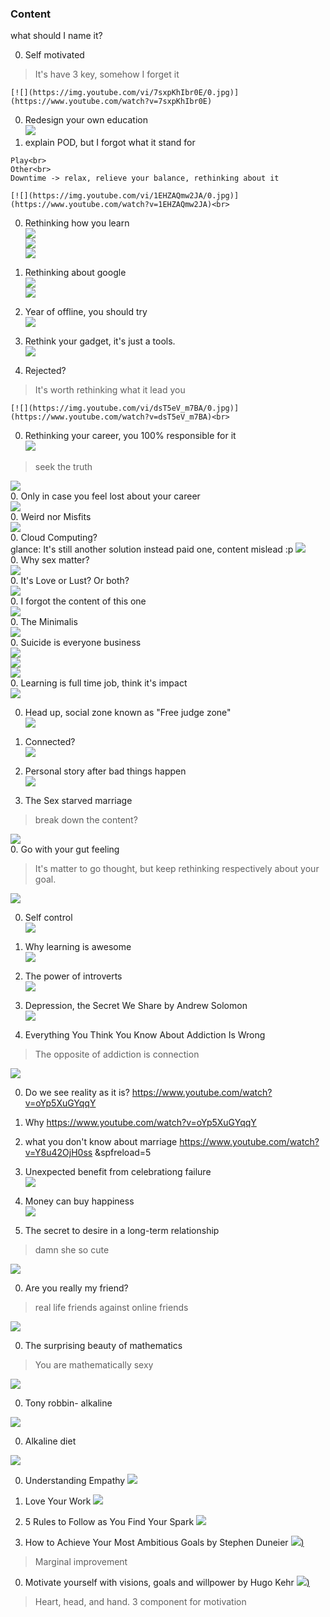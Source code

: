### Content
  what should I name it?

0. Self motivated<br>
  > It's have 3 key, somehow I forget it

    [![](https://img.youtube.com/vi/7sxpKhIbr0E/0.jpg)](https://www.youtube.com/watch?v=7sxpKhIbr0E)
0. Redesign your own education<br>
    [![](https://img.youtube.com/vi/TUnpSYMNEhY/0.jpg)](https://www.youtube.com/watch?v=TUnpSYMNEhY)
0. explain POD, but I forgot what it stand for<br>
  >
    Play<br>
    Other<br>
    Downtime -> relax, relieve your balance, rethinking about it

    [![](https://img.youtube.com/vi/1EHZAQmw2JA/0.jpg)](https://www.youtube.com/watch?v=1EHZAQmw2JA)<br>

0. Rethinking how you learn<br>
  [![](https://img.youtube.com/vi/Na8m4GPqA30/0.jpg)](https://www.youtube.com/watch?v=Na8m4GPqA30)<br>
  [![](https://img.youtube.com/vi/Q5AgOGhI29Y/0.jpg)](https://www.youtube.com/watch?v=Q5AgOGhI29Y)<br>
  [![](https://img.youtube.com/vi/2Yt6raj-S1M/0.jpg)](https://www.youtube.com/watch?v=2Yt6raj-S1M)<br>

0. Rethinking about google<br>
  [![](https://img.youtube.com/vi/S47ZRF02Cyo/0.jpg)](https://www.youtube.com/watch?v=S47ZRF02Cyo)<br>
  [![](https://img.youtube.com/vi/zzXQDXCfEcA/0.jpg)](https://www.youtube.com/watch?v=zzXQDXCfEcA)<br>
0. Year of offline, you should try<br>
  [![](https://img.youtube.com/vi/trVzyG4zFMU/0.jpg)](https://www.youtube.com/watch?v=trVzyG4zFMU)
0. Rethink your gadget, it's just a tools.<br>
  [![](https://img.youtube.com/vi/Pgo65s1R6TM/0.jpg)](https://www.youtube.com/watch?v=Pgo65s1R6TM)<br>

0. Rejected?<br>
  > It's worth rethinking what it lead you

    [![](https://img.youtube.com/vi/dsT5eV_m7BA/0.jpg)](https://www.youtube.com/watch?v=dsT5eV_m7BA)<br>

0. Rethinking your career, you 100% responsible for it<br>
  [![](https://img.youtube.com/vi/a7gFkUqIv1E/0.jpg)](https://www.youtube.com/watch?v=a7gFkUqIv1E)<br>
  > seek the truth

  [![](https://img.youtube.com/vi/NVPxmz_PvUw/0.jpg)](https://www.youtube.com/watch?v=NVPxmz_PvUw)<br>
0. Only in case you feel lost about your career<br>
    [![](https://img.youtube.com/vi/6MBaFL7sCb8/0.jpg)](https://www.youtube.com/watch?v=6MBaFL7sCb8)<br>
0. Weird nor Misfits<br>
    [![](https://img.youtube.com/vi/WzGkqG9BtYA/0.jpg)](https://www.youtube.com/watch?v=WzGkqG9BtYA)<br>
0. Cloud Computing?<br>
  glance:
    It's still another solution instead paid one, content mislead :p
    [![](https://img.youtube.com/vi/299P2Pgvjjk/0.jpg)](https://www.youtube.com/watch?v=299P2Pgvjjk)<br>
0. Why sex matter?<br>
    [![](https://img.youtube.com/vi/nQcgD5DpVlQ/0.jpg)](https://www.youtube.com/watch?v=nQcgD5DpVlQ)<br>
0. It's Love or Lust? Or both?<br>
  [![](https://img.youtube.com/vi/Siru3n3zIbM/0.jpg)](https://www.youtube.com/watch?v=Siru3n3zIbM)<br>
0. I forgot the content of this one<br>
  [![](https://img.youtube.com/vi/R3FKQNSYoxw/0.jpg)](https://www.youtube.com/watch?v=R3FKQNSYoxw)<br>
0. The Minimalis<br>
  [![](https://img.youtube.com/vi/GgBpyNsS-jU/0.jpg)](https://www.youtube.com/watch?v=GgBpyNsS-jU)<br>
0. Suicide is everyone business<br>
  [![](https://img.youtube.com/vi/XxJCRAv8X4I/0.jpg)](https://www.youtube.com/watch?v=XxJCRAv8X4I)<br>
  [![](https://img.youtube.com/vi/FQhBQXlL1yg/0.jpg)](https://www.youtube.com/watch?v=FQhBQXlL1yg)<br>
  [![](https://img.youtube.com/vi/sorMd2ZHWM8/0.jpg)](https://www.youtube.com/watch?v=GgBpyNsS-jU)<br>
0. Learning is full time job, think it's impact<br>
  [![](https://img.youtube.com/vi/7bB_fVDlvhc/0.jpg)](https://www.youtube.com/watch?v=7bB_fVDlvhc)<br>

0. Head up, social zone known as "Free judge zone"<br>
  [![](https://img.youtube.com/vi/QuaIMgzIOn8/0.jpg)](https://www.youtube.com/watch?v=QuaIMgzIOn8)<br>
0. Connected?<br>
  [![](https://img.youtube.com/vi/D4cV8yfgNyI/0.jpg)](https://www.youtube.com/watch?v=D4cV8yfgNyI)<br>
0. Personal story after bad things happen<br>
  [![](https://img.youtube.com/vi/EOFy8hm9vRY/0.jpg)](https://www.youtube.com/watch?v=EOFy8hm9vRY)<br>

0. The Sex starved marriage<br>
  > break down the content?

  [![](https://img.youtube.com/vi/Ep2MAx95m20/0.jpg)](https://www.youtube.com/watch?v=Ep2MAx95m20)<br>
0. Go with your gut feeling<br>
  > It's matter to go thought, but keep rethinking respectively about your goal.

  [![](https://img.youtube.com/vi/KDQrMoksJ4Q/0.jpg)](https://www.youtube.com/watch?v=KDQrMoksJ4Q)<br>

0. Self control<br>
  [![](https://img.youtube.com/vi/tTb3d5cjSFI/0.jpg)](https://www.youtube.com/watch?v=tTb3d5cjSFI)<br>
0. Why learning is awesome<br>
  [![](https://img.youtube.com/vi/NgDGlcxYrhQ/0.jpg)](https://www.youtube.com/watch?v=NgDGlcxYrhQ)

0. The power of introverts<br>
  [![](https://img.youtube.com/vi/c0KYU2j0TM4/0.jpg)](https://www.youtube.com/watch?v=c0KYU2j0TM4)

0. Depression, the Secret We Share by Andrew Solomon<br>
  [![](https://img.youtube.com/vi/-eBUcBfkVCo/0.jpg)](https://www.youtube.com/watch?v=-eBUcBfkVCo)
0. Everything You Think You Know About Addiction Is Wrong<br>
  > The opposite of addiction is connection

  [![](https://img.youtube.com/vi/PY9DcIMGxMs/0.jpg)](https://www.youtube.com/watch?v=PY9DcIMGxMs)

0. Do we see reality as it is?
  https://www.youtube.com/watch?v=oYp5XuGYqqY
0. Why
  https://www.youtube.com/watch?v=oYp5XuGYqqY

0. what you don't know about marriage
https://www.youtube.com/watch?v=Y8u42OjH0ss &spfreload=5

0. Unexpected benefit from celebrationg failure<br>
[![](https://img.youtube.com/vi/2t13Rq4oc7A/0.jpg)](https://www.youtube.com/watch?v=2t13Rq4oc7A)

0. Money can buy happiness<br>
[![](https://img.youtube.com/vi/ZwGEQcFo9RE/0.jpg)](https://www.youtube.com/watch?v=ZwGEQcFo9RE)

0.  The secret to desire in a long-term relationship<br>
  >  damn she so cute

  [![](https://img.youtube.com/vi/sa0RUmGTCYY/0.jpg)](https://www.youtube.com/watch?v=sa0RUmGTCYY)

0.  Are you really my friend?<br>
  > real life friends against online friends

  [![](https://img.youtube.com/vi/_y7ZgcsvMTo/3.jpg)](https://www.youtube.com/watch?v=_y7ZgcsvMTo)

0.  The surprising beauty of mathematics
  > You are mathematically sexy

  [![](https://img.youtube.com/vi/SEiSloE1r-A/0.jpg)](https://www.youtube.com/watch?v=SEiSloE1r-A)

0. Tony robbin- alkaline

  [![](https://img.youtube.com/vi/wTROvy5442k/0.jpg)](https://www.youtube.com/watch?v=wTROvy5442k)

0.  Alkaline diet

  [![](https://img.youtube.com/vi/qu645wvzMwQ/0.jpg)](https://www.youtube.com/watch?v=qu645wvzMwQ)

0.  Understanding Empathy
  [![](https://img.youtube.com/vi/pi86Nr9Mdms/0.jpg)](https://www.youtube.com/watch?v=pi86Nr9Mdms)

0.  Love Your Work
  [![](https://img.youtube.com/vi/jDIZS4IQlQk/0.jpg)](https://www.youtube.com/watch?v=jDIZS4IQlQk)

0.  5 Rules to Follow as You Find Your Spark
  [![](https://img.youtube.com/vi/8l-YpiiBH4o/0.jpg)](https://www.youtube.com/watch?v=8l-YpiiBH4o)

0.  How to Achieve Your Most Ambitious Goals by Stephen Duneier
  [![](https://img.youtube.com/vi/TQMbvJNRpLE/0.jpg))](https://www.youtube.com/watch?v=TQMbvJNRpLE)
  > Marginal improvement

0.  Motivate yourself with visions, goals and willpower by Hugo Kehr
  [![](https://img.youtube.com/vi/iuIisjRIcVI/0.jpg))](https://www.youtube.com/watch?v=iuIisjRIcVI)
  > Heart, head, and hand. 3 component for motivation
